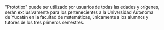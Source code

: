 "Prototipo" puede ser utilizado por usuarios de todas las edades y orígenes, serán exclusivamente para los pertenecientes a la Universidad Autónoma de Yucatán en la facultad de matemáticas, únicamente a los alumnos y tutores de los tres primeros semestres.

